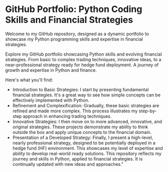 # GitHub Portfolio: Python Coding Skills and Financial Strategies

Welcome to my GitHub repository, designed as a dynamic portfolio to showcase my Python programming skills and expertise in financial strategies.

Explore my GitHub portfolio showcasing Python skills and evolving financial strategies. From basic to complex trading techniques, innovative ideas, to a near-professional strategy ready for hedge fund deployment. A journey of growth and expertise in Python and finance.

Here's what you'll find:

- Introduction to Basic Strategies: I start by presenting fundamental financial strategies. It's a great way to see how simple concepts can be effectively implemented with Python.
- Refinement and Complexification: Gradually, these basic strategies are refined and made more complex. This process illustrates my step-by-step approach in enhancing trading techniques.
- Innovative Strategies: I then move on to more advanced, innovative, and original strategies. These projects demonstrate my ability to think outside the box and apply unique concepts to the financial domain.
- Presentation of a Developed Strategy: Finally, I present a high-level, nearly professional strategy, designed to be potentially deployed in a hedge fund (HF) environment. This showcases my level of expertise and ability to develop real-world ready solutions.
This repository reflects my journey and skills in Python, applied to financial strategies. It is continually updated with new ideas and approaches."
